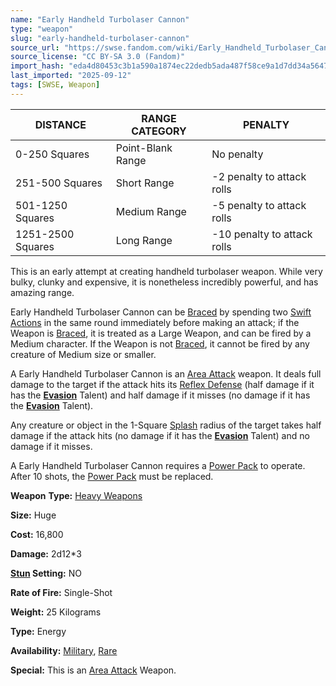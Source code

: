 ```yaml
---
name: "Early Handheld Turbolaser Cannon"
type: "weapon"
slug: "early-handheld-turbolaser-cannon"
source_url: "https://swse.fandom.com/wiki/Early_Handheld_Turbolaser_Cannon"
source_license: "CC BY-SA 3.0 (Fandom)"
import_hash: "eda4d80453c3b1a590a1874ec22dedb5ada487f58ce9a1d7dd34a564701f69ea"
last_imported: "2025-09-12"
tags: [SWSE, Weapon]
---
```

| DISTANCE | RANGE CATEGORY | PENALTY |
| --- | --- | --- |
| 0-250 Squares | Point-Blank Range | No penalty |
| 251-500 Squares | Short Range | <nowiki>-2 penalty to attack rolls</nowiki> |
| 501-1250 Squares | Medium Range | <nowiki>-5 penalty to attack rolls</nowiki> |
| 1251-2500 Squares | Long Range | <nowiki>-10 penalty to attack rolls</nowiki> |

This is an early attempt at creating handheld turbolaser weapon. While very bulky, clunky and expensive, it is nonetheless incredibly powerful, and has amazing range.

Early Handheld Turbolaser Cannon can be [Braced](https://swse.fandom.com/wiki/Braced) by spending two [Swift Actions](https://swse.fandom.com/wiki/Swift_Actions) in the same round immediately before making an attack; if the Weapon is [Braced](https://swse.fandom.com/wiki/Braced), it is treated as a Large Weapon, and can be fired by a Medium character. If the Weapon is not [Braced](https://swse.fandom.com/wiki/Braced), it cannot be fired by any creature of Medium size or smaller.

A Early Handheld Turbolaser Cannon is an [Area Attack](https://swse.fandom.com/wiki/Area_Attack) weapon. It deals full damage to the target if the attack hits its [Reflex Defense](https://swse.fandom.com/wiki/Reflex_Defense) (half damage if it has the **[Evasion](https://swse.fandom.com/wiki/Evasion)** Talent) and half damage if it misses (no damage if it has the **[Evasion](https://swse.fandom.com/wiki/Evasion)** Talent).

Any creature or object in the 1-Square [Splash](https://swse.fandom.com/wiki/Splash) radius of the target takes half damage if the attack hits (no damage if it has the **[Evasion](https://swse.fandom.com/wiki/Evasion)** Talent) and no damage if it misses.

A Early Handheld Turbolaser Cannon requires a [Power Pack](https://swse.fandom.com/wiki/Power_Pack) to operate. After 10 shots, the [Power Pack](https://swse.fandom.com/wiki/Power_Pack) must be replaced.

**Weapon** **Type:** [Heavy Weapons](https://swse.fandom.com/wiki/Heavy_Weapons)

**Size:** Huge

**Cost:** 16,800

**Damage:** 2d12*3

**[Stun](https://swse.fandom.com/wiki/Stun) Setting:** NO

**Rate of Fire:** Single-Shot

**Weight:** 25 Kilograms

**Type:** Energy

**Availability:** [Military](https://swse.fandom.com/wiki/Military), [Rare](https://swse.fandom.com/wiki/Rare)

**Special:** This is an [Area Attack](https://swse.fandom.com/wiki/Area_Attack) Weapon.